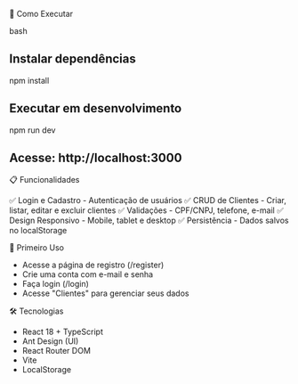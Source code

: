 🚀 Como Executar

bash
## Instalar dependências
npm install

## Executar em desenvolvimento
npm run dev

## Acesse: http://localhost:3000

📋 Funcionalidades

✅ Login e Cadastro - Autenticação de usuários
✅ CRUD de Clientes - Criar, listar, editar e excluir clientes
✅ Validações - CPF/CNPJ, telefone, e-mail
✅ Design Responsivo - Mobile, tablet e desktop
✅ Persistência - Dados salvos no localStorage

👤 Primeiro Uso
- Acesse a página de registro (/register)
- Crie uma conta com e-mail e senha
- Faça login (/login)
- Acesse "Clientes" para gerenciar seus dados

🛠️ Tecnologias
- React 18 + TypeScript
- Ant Design (UI)
- React Router DOM
- Vite
- LocalStorage